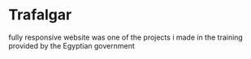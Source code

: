 # Trafalgar
fully responsive website  was one of the projects i made in the training provided by the Egyptian government
